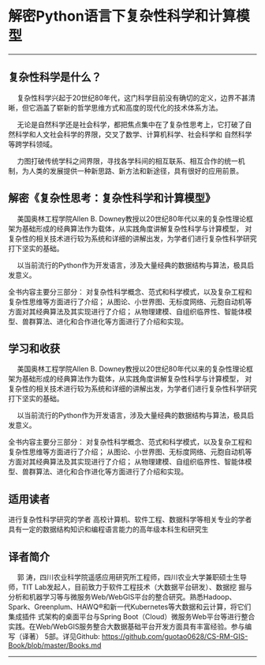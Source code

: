 # 解密Python语言下复杂性科学和计算模型

--------------------------------------------------------------------------------------------

## 复杂性科学是什么？

&emsp; 复杂性科学兴起于20世纪80年代，这门科学目前没有确切的定义，边界不甚清晰，但它涵盖了崭新的哲学思维方式和高度的现代化的技术体系方法。

&emsp; 无论是自然科学还是社会科学，都把焦点集中在了复杂性思考上，它打破了自然科学和人文社会科学的界限，交叉了数学、计算机科学、社会科学和
自然科学等跨学科领域。

&emsp; 力图打破传统学科之间界限，寻找各学科间的相互联系、相互合作的统一机制，为人类的发展提供一种新思路、新方法和新途径，具有很好的应用前景。

## 解密《复杂性思考：复杂性科学和计算模型》

&emsp; 美国奥林工程学院Allen B. Downey教授以20世纪80年代以来的复杂性理论框架为基础形成的经典算法作为载体，从实践角度讲解复杂性科学与计算模型，
对复杂性的相关技术进行较为系统和详细的讲解出发，为学者们进行复杂性科学研究打下坚实的基础。

&emsp; 以当前流行的Python作为开发语言，涉及大量经典的数据结构与算法，极具启发意义。

全书内容主要分三部分：
对复杂性科学概念、范式和科学模式，以及复杂工程和复杂性思维等方面进行了介绍；
从图论、小世界图、无标度网络、元胞自动机等方面对其经典算法及其实现进行了介绍；
从物理建模、自组织临界性、智能体模型、兽群算法、进化和合作进化等方面进行了介绍和实现。

## 学习和收获

&emsp; 美国奥林工程学院Allen B. Downey教授以20世纪80年代以来的复杂性理论框架为基础形成的经典算法作为载体，从实践角度讲解复杂性科学与计算模型，
对复杂性的相关技术进行较为系统和详细的讲解出发，为学者们进行复杂性科学研究打下坚实的基础。

&emsp; 以当前流行的Python作为开发语言，涉及大量经典的数据结构与算法，极具启发意义。

全书内容主要分三部分：
对复杂性科学概念、范式和科学模式，以及复杂工程和复杂性思维等方面进行了介绍；
从图论、小世界图、无标度网络、元胞自动机等方面对其经典算法及其实现进行了介绍；
从物理建模、自组织临界性、智能体模型、兽群算法、进化和合作进化等方面进行了介绍和实现。

## 适用读者

进行复杂性科学研究的学者
高校计算机、软件工程、数据科学等相关专业的学者
具有一定的数据结构知识和编程语言能力的高年级本科生和研究生


## 译者简介

&emsp; 郭 涛，四川农业科学院遥感应用研究所工程师，四川农业大学兼职硕士生导师，TIT Lab发起人，目前致力于软件工程技术（大数据平台研发）、数据挖
掘与分析和机器学习等与微服务Web/WebGIS平台的整合研究。熟悉Hadoop、Spark、Greenplum、HAWQ®和新一代Kubernetes等大数据和云计算，将它们集成插件
式架构的桌面平台与Spring Boot（Cloud）微服务Web平台等进行整合实践。在Web/WebGIS服务整合大数据基础平台开发方面具有丰富经验。参与编写（译著）
5部。详见Github: https://github.com/guotao0628/CS-RM-GIS-Book/blob/master/Books.md

------------------------------------------------------------------------------

